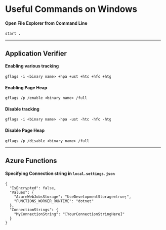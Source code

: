 # Useful Commands on Windows

#### Open File Explorer from Command Line
`start .`

------
## Application Verifier
#### Enabling various tracking
`gflags -i <binary name> +hpa +ust +htc +hfc +htg`

#### Enabling Page Heap
`gflags /p /enable <binary name> /full`

#### Disable tracking
`gflags -i <binary name> -hpa -ust -htc -hfc -htg`

#### Disable Page Heap
`gflags /p /disable <binary name> /full`

---
## Azure Functions
#### Specifying Connection string in `local.settings.json`
```
{
  "IsEncrypted": false,
  "Values": {
    "AzureWebJobsStorage": "UseDevelopmentStorage=true;",
    "FUNCTIONS_WORKER_RUNTIME": "dotnet"
  },
  "ConnectionStrings": {
    "MyConnectionString": "[YourConnectionStringHere]"
  }
}
```
